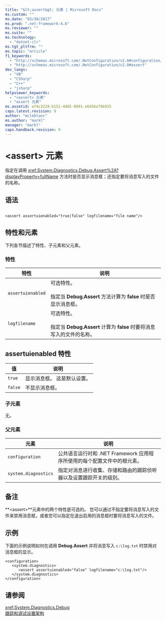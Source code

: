 ```yaml
---
title: "&lt;assert&gt; 元素 | Microsoft Docs"
ms.custom: ""
ms.date: "03/30/2017"
ms.prod: ".net-framework-4.6"
ms.reviewer: ""
ms.suite: ""
ms.technology: 
  - "dotnet-clr"
ms.tgt_pltfrm: ""
ms.topic: "article"
f1_keywords: 
  - "http://schemas.microsoft.com/.NetConfiguration/v2.0#configuration/system.diagnostics/assert"
  - "http://schemas.microsoft.com/.NetConfiguration/v2.0#assert"
dev_langs: 
  - "VB"
  - "CSharp"
  - "C++"
  - "jsharp"
helpviewer_keywords: 
  - "<assert> 元素"
  - "assert 元素"
ms.assetid: ef4c3229-b151-4d85-8091-e6456af9b935
caps.latest.revision: 9
author: "mcleblanc"
ms.author: "markl"
manager: "markl"
caps.handback.revision: 9
---
```

# &lt;assert&gt; 元素
指定在调用 <xref:System.Diagnostics.Debug.Assert%2A?displayProperty=fullName> 方法时是否显示消息框；还指定要将消息写入的文件的名称。  
  
## 语法  
  
```  
  
<assert assertuienabled="true|false" logfilename="file name"/>  
```  
  
## 特性和元素  
 下列各节描述了特性、子元素和父元素。  
  
### 特性  
  
|特性|说明|  
|--------|--------|  
|`assertuienabled`|可选特性。<br /><br /> 指定当 **Debug.Assert** 方法计算为 **false** 时是否显示消息框。|  
|`logfilename`|可选特性。<br /><br /> 指定当 **Debug.Assert** 计算为 **false** 时要将消息写入的文件的名称。|  
  
## assertuienabled 特性  
  
|值|说明|  
|-------|--------|  
|`true`|显示消息框。  这是默认设置。|  
|`false`|不显示消息框。|  
  
### 子元素  
 无。  
  
### 父元素  
  
|元素|说明|  
|--------|--------|  
|`configuration`|公共语言运行时和 .NET Framework 应用程序所使用的每个配置文件中的根元素。|  
|`system.diagnostics`|指定对消息进行收集、存储和路由的跟踪侦听器以及设置跟踪开关的级别。|  
  
## 备注  
 **\<assert\>**元素中的两个特性是可选的。  您可以通过不指定要将消息写入的文件来禁用消息框，或者您可以指定在退出启用的消息框时要将消息写入的文件。  
  
## 示例  
 下面的示例说明如何在调用 **Debug.Assert** 并将消息写入 `c:\log.txt` 时禁用对消息框的显示。  
  
```  
<configuration>  
   <system.diagnostics>  
      <assert assertuienabled="false" logfilename="c:\log.txt"/>  
   </system.diagnostics>  
</configuration>  
```  
  
## 请参阅  
 <xref:System.Diagnostics.Debug>   
 [跟踪和调试设置架构](../../../../../docs/framework/configure-apps/file-schema/trace-debug/index.md)